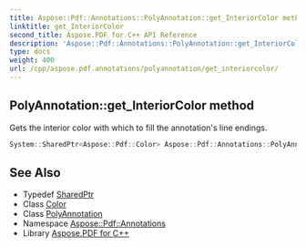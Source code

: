 ```yaml
---
title: Aspose::Pdf::Annotations::PolyAnnotation::get_InteriorColor method
linktitle: get_InteriorColor
second_title: Aspose.PDF for C++ API Reference
description: 'Aspose::Pdf::Annotations::PolyAnnotation::get_InteriorColor method. Gets the interior color with which to fill the annotation''s line endings in C++.'
type: docs
weight: 400
url: /cpp/aspose.pdf.annotations/polyannotation/get_interiorcolor/
---
```

## PolyAnnotation::get_InteriorColor method


Gets the interior color with which to fill the annotation's line endings.

```cpp
System::SharedPtr<Aspose::Pdf::Color> Aspose::Pdf::Annotations::PolyAnnotation::get_InteriorColor()
```

## See Also

* Typedef [SharedPtr](../../../system/sharedptr/)
* Class [Color](../../../aspose.pdf/color/)
* Class [PolyAnnotation](../)
* Namespace [Aspose::Pdf::Annotations](../../)
* Library [Aspose.PDF for C++](../../../)
